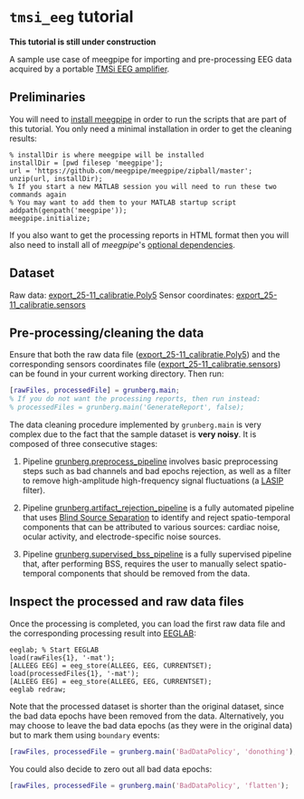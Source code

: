 `tmsi_eeg` tutorial
===

__This tutorial is still under construction__

A sample use case of meegpipe for importing and pre-processing EEG data 
acquired by a portable [TMSi EEG amplifier][tmsi-eeg].

[tmsi-eeg]: http://www.tmsi.com/en/applications/electroencephalography.html 

## Preliminaries

You will need to [install meegpipe][meegpipe] in order to run the scripts
that are part of this tutorial. You only need a minimal installation 
in order to get the cleaning results:

[meegpipe]: http://germangh.com/meegpipe

````
% installDir is where meegpipe will be installed
installDir = [pwd filesep 'meegpipe'];
url = 'https://github.com/meegpipe/meegpipe/zipball/master';
unzip(url, installDir);
% If you start a new MATLAB session you will need to run these two commands again
% You may want to add them to your MATLAB startup script
addpath(genpath('meegpipe'));
meegpipe.initialize;
````

If you also want to get the processing reports in HTML format then you will also
need to install all of _meegpipe_'s [optional dependencies][optdep].

[meegpipe]: http://meegpipe.github.io/meegpipe/
[optdep]: ../../../optional.md


## Dataset 

Raw data: [export_25-11_calibratie.Poly5][dataurl]
Sensor coordinates: [export_25-11_calibratie.sensors][sensorsurl]

[dataurl]: https://dl.dropboxusercontent.com/u/4479286/export_25-11_calibratie.Poly5
[sensorsurl]: https://dl.dropboxusercontent.com/u/4479286/export_25-11_calibratie.sensors


## Pre-processing/cleaning the data

Ensure that both the raw data file ([export_25-11_calibratie.Poly5][dataurl])
and the corresponding sensors coordinates file 
([export_25-11_calibratie.sensors][sensorsurl]) can be found in your 
current working directory. Then run:

````matlab
[rawFiles, processedFile] = grunberg.main;
% If you do not want the processing reports, then run instead:
% processedFiles = grunberg.main('GenerateReport', false);
````

The data cleaning procedure implemented by `grunberg.main` is very complex
 due to the fact that the sample dataset is __very noisy__. It is composed of
three consecutive stages:

1. Pipeline [grunberg.preprocess_pipeline][preproc-pipe] involves basic 
preprocessing steps such as bad channels and bad epochs rejection, as well as a
filter to remove high-amplitude high-frequency signal fluctuations (a 
[LASIP][lasip] filter).

2. Pipeline [grunberg.artifact_rejection_pipeline][artifact-pipe] is a fully
automated pipeline that uses [Blind Source Separation][bss] to identify and
reject spatio-temporal components that can be attributed to various sources:
cardiac noise, ocular activity, and electrode-specific noise sources. 

3. Pipeline [grunberg.supervised_bss_pipeline][supervised-pipe] is a fully 
supervised pipeline that, after performing BSS, requires the user to manually
select spatio-temporal components that should be removed from the data.

[lasip]: http://www.cs.tut.fi/~lasip/
[preproc-pipe]: ./+grunberg/preprocess_pipeline.m
[bss]: http://en.wikipedia.org/wiki/Blind_signal_separation
[artifact-pipe]: ./+grunberg/artifact_rejection_pipeline.m
[supervised-pipe]: ./+grunberg/supervised_bss_pipeline.m

## Inspect the processed and raw data files

Once the processing is completed, you can load the first raw data file and the
 corresponding processing result into [EEGLAB][eeglab]:

[eeglab]: http://sccn.ucsd.edu/eeglab/

````
eeglab; % Start EEGLAB
load(rawFiles{1}, '-mat');
[ALLEEG EEG] = eeg_store(ALLEEG, EEG, CURRENTSET);
load(processedFiles{1}, '-mat');
[ALLEEG EEG] = eeg_store(ALLEEG, EEG, CURRENTSET);
eeglab redraw;
````

Note that the processed dataset is shorter than the original dataset, since 
the bad data epochs have been removed from the data. Alternatively, you may 
choose to leave the bad data epochs (as they were in the original data) but to 
mark them using `boundary` events: 

````matlab
[rawFiles, processedFile = grunberg.main('BadDataPolicy', 'donothing');
````

You could also decide to zero out all bad data epochs:

````matlab
[rawFiles, processedFile = grunberg.main('BadDataPolicy', 'flatten');
````